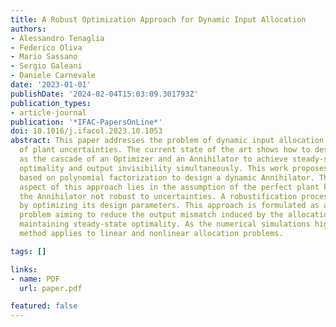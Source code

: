 ```yaml
---
title: A Robust Optimization Approach for Dynamic Input Allocation
authors:
- Alessandro Tenaglia
- Federico Oliva
- Mario Sassano
- Sergio Galeani
- Daniele Carnevale
date: '2023-01-01'
publishDate: '2024-02-04T15:03:09.301793Z'
publication_types:
- article-journal
publication: '*IFAC-PapersOnLine*'
doi: 10.1016/j.ifacol.2023.10.1053
abstract: This paper addresses the problem of dynamic input allocation in the presence
  of plant uncertainties. The current state of the art shows how to design an Allocator
  as the cascade of an Optimizer and an Annihilator to achieve steady-state input
  optimality and output invisibility simultaneously. This work proposes a novel algorithm
  based on polynomial factorization to design a dynamic Annihilator. The critical
  aspect of this approach lies in the assumption of the perfect plant knowledge, making
  the Annihilator not robust to uncertainties. A robustification process is introduced
  by optimizing its design parameters. This approach is formulated as a model-matching
  problem aiming to reduce the output mismatch induced by the allocation scheme while
  maintaining steady-state optimality. As the numerical simulations highlight, this
  method applies to linear and nonlinear allocation problems.

tags: []

links:
- name: PDF
  url: paper.pdf

featured: false
---
```


